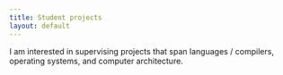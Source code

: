 ```yaml
---
title: Student projects
layout: default
---
```


I am interested in supervising projects that span languages / compilers, operating systems, and computer architecture.
